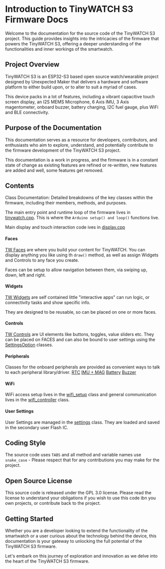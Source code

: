 # Introduction to TinyWATCH S3 Firmware Docs
Welcome to the documentation for the source code of the TinyWATCH S3 project. This guide provides insights into the intricacies of the firmware that powers the TinyWATCH S3, offering a deeper understanding of the functionalities and inner workings of the smartwatch.

## Project Overview
TinyWATCH S3 is an ESP32-S3 based open source watch/wearable project designed by Unexpected Maker that delivers a hardware and software platform to either build upon, or to alter to suit a myriad of cases.

This device packs in a lot of features, including a vibrant capacitive touch screen display, an I2S MEMS Microphone, 6 Axis IMU, 3 Axis magentometer, onboard buzzer, battery charging, I2C fuel gauge, plus WiFi and BLE connectivity. 

## Purpose of the Documentation
This documentation serves as a resource for developers, contributors, and enthusiasts who aim to explore, understand, and potentially contribute to the firmware development of the TinyWATCH S3 project. 

This documentation is a work in progress, and the firmware is in a constant state of change as existing features are refined or re-written, new features are added and well, some features get removed.   

## Contents
Class Documentation: Detailed breakdowns of the key classes within the firmware, including their members, methods, and purposes.

The main entry point and runtime loop of the firmware lives in [tinywatch.cpp](tw_docs_tinywatch.md). This is where the `Arduino setup() and loop()` functions live. 

Main display and touch interaction code ives in [display.cpp](tw_docs_display.md)

#### Faces
[TW Faces](tw_docs_faces.md) are where you build your content for TinyWATCH. You can display anything you like using th `draw()` method, as well as assign Widgets and Controls to any face you create.

Faces can be setup to allow navigation between them, via swiping up, down, left and right.

#### Widgets
[TW Widgets](tw_docs_widgets.md) are self contained little "interactive apps" can run logic, or connectivity tasks and show specific info.

They are designed to be reusable, so can be placed on one or more faces.  

#### Controls
[TW Controls](tw_docs_controls.md) are UI elements like buttons, toggles, value sliders etc.
They can be placed on FACES and can also be bound to user settings using the [SettingsOption](tw_docs_settingsoptions.md) classes.

#### Peripherals
Classes for the onboard peripherals are provided as convenient ways to talk to each peripheral library/driver.
[RTC](tw_docs_peripherals_rtc.md)
[ IMU + MAG](tw_docs_peripherals_imu.md)
[Battery](tw_docs_peripherals_battery.md)
[Buzzer](tw_docs_peripherals_buzzer.md)

#### WiFi
WiFi access setup lives in the [wifi_setup](tw_docs_wifi_setup.md) class and general communication lives in the [wifi_controller](tw_docs_wifi_controller.md) class.

#### User Settings
User Settings are managed in the [settings](tw_docs-settings.md) class. They are loaded and saved in the secondary user Flash IC. 

## Coding Style
The source code uses `TABS` and all method and variable names use `snake_case` - Please respect that for any contributions you may make for the project.

## Open Source License
This source code is released under the GPL 3.0 license. Please read the license to understand your obligations if you wish to use this code ibn you own projects, or contribute back to the project.


## Getting Started
Whether you are a developer looking to extend the functionality of the smartwatch or a user curious about the technology behind the device, this documentation is your gateway to unlocking the full potential of the TinyWATCH S3 firmware.

Let's embark on this journey of exploration and innovation as we delve into the heart of the TinyWATCH S3 firmware.
